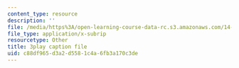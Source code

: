 ```yaml
---
content_type: resource
description: ''
file: /media/https%3A/open-learning-course-data-rc.s3.amazonaws.com/14-01-principles-of-microeconomics-fall-2018/c88df965d3a2d5581c4a6fb3a170c3de_PC3qooaF5Xs.srt
file_type: application/x-subrip
resourcetype: Other
title: 3play caption file
uid: c88df965-d3a2-d558-1c4a-6fb3a170c3de
---
```

